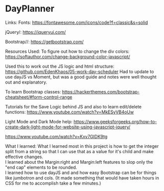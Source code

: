 # DayPlanner

Links:
Fonts: https://fontawesome.com/icons/code?f=classic&s=solid

jQuery/: https://jqueryui.com/

Bootstrap//: https://getbootstrap.com/

Resources Used:
To figure out how to change the div colors:  https://softauthor.com/change-background-color-javascript/

Used this to work out the JS logic and html structure: https://github.com/EdenKhaos/05-work-day-scheduler   Had to update to use dayJS vs Moment, but was a good guide and notes were well thought out and explanatory.  
 
 To learn Bootstrap classes: https://hackerthemes.com/bootstrap-cheatsheet/#form-control-range

 Tutorials for the Save Logic behind JS and also to learn edit/delete functions: https://www.youtube.com/watch?v=MkESyVB4oUw

Light Mode and Dark Mode help:
 https://www.geeksforgeeks.org/how-to-create-dark-light-mode-for-website-using-javascript-jquery/
 
 https://www.youtube.com/watch?v=Kxv7GIDK9tg




 What I learned: 
 What I learned most in this project is how to get the integer split from a string so that I can use that as a value for it's child and make effective changes.  
 I learned about the Margin:right and Margin:left features to slop only the "end cap" elements to be rounded.  
 I learned how to use dayJS and and how easy Bootstrap can be for things like jumbotron and cols.  (It made something that would have taken hours in CSS for me to accomplish take a few minutes.)